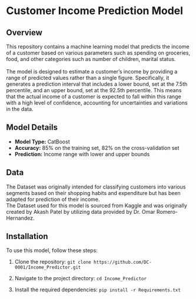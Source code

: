 # **Customer Income Prediction Model**

## **Overview**

This repository contains a machine learning model that predicts the income of a customer based on various parameters such as spending on groceries, food, and other categories such as number of children, marital status.<br>
<br>
The model is designed to estimate a customer’s income by providing a range of predicted values rather than a single figure. 
Specifically, it generates a prediction interval that includes a lower bound, set at the 7.5th percentile, and an upper bound, set at the 92.5th percentile. 
This means that the actual income of a customer is expected to fall within this range with a high level of confidence, accounting for uncertainties and variations in the data.

## **Model Details**

* **Model Type:** CatBoost <br>
* **Accuracy:** 85% on the training set, 82% on the cross-validation set <br>
* **Prediction:** Income range with lower and upper bounds <br>

## **Data**

The Dataset was originally intended for classifying customers into various segments based on their shopping habits and expenditure but has been adapted for prediction of their income.<br>
The Dataset used for this model is sourced from Kaggle and was originally created by Akash Patel by utilizing data provided by Dr. Omar Romero-Hernandez.<br>

## **Installation**

To use this model, follow these steps:

1) Clone the repository:
`git clone https://github.com/DC-0001/Income_Predictor.git`

2) Navigate to the project directory:
` cd Income_Predictor `

3) Install the required dependencies:
`pip install -r Requirements.txt`


